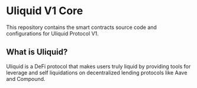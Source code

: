 # Uliquid V1 Core

This repository contains the smart contracts source code and configurations for Uliquid Protocol V1.

## What is Uliquid?

Uliquid is a DeFi protocol that makes users truly liquid by providing tools for leverage and self liquidations on decentralized lending protocols like Aave and Compound.